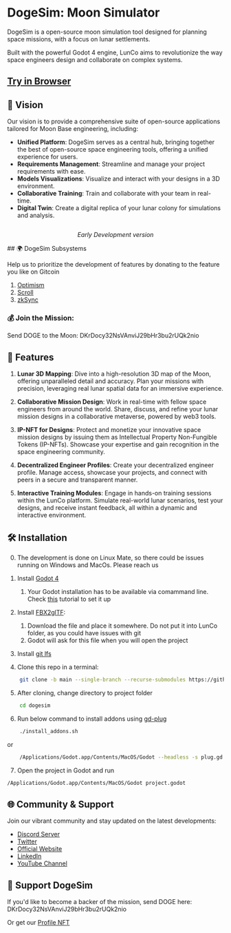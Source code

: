 # DogeSim: Moon Simulator

DogeSim is a open-source moon simulation tool designed for planning space missions, with a focus on lunar settlements. 

Built with the powerful Godot 4 engine, LunCo aims to revolutionize the way space engineers design and collaborate on complex systems.

## [Try in Browser](https://app.dogesim.com)


## 🌌 Vision

Our vision is to provide a comprehensive suite of open-source applications tailored for Moon Base engineering, including:

- **Unified Platform**: DogeSim serves as a central hub, bringing together the best of open-source space engineering tools, offering a unified experience for users.
- **Requirements Management**: Streamline and manage your project requirements with ease.
- **Models Visualizations**: Visualize and interact with your designs in a 3D environment.
- **Collaborative Training**: Train and collaborate with your team in real-time.
- **Digital Twin**: Create a digital replica of your lunar colony for simulations and analysis.

<p align="center">
  <a href="https://www.youtube.com/watch?v=YKYo4oZ6MoE">
    <img src="https://img.youtube.com/vi/YKYo4oZ6MoE/hqdefault.jpg" alt="">
  </a>
</p>

<p style="text-align: center;">
<i>Early Development version</i>
</p>
##  🌍 DogeSim Subsystems

Help us to prioritize the development of features by donating to the feature you like on Gitcoin

1. [Optimism](https://explorer.gitcoin.co/#/round/10/32)
2. [Scroll](https://explorer.gitcoin.co/#/round/534352/13)
3. [zkSync](https://explorer.gitcoin.co/#/round/324/3)

### 💰 Join the Mission:

Send DOGE to the Moon: DKrDocy32NsVAnviJ29bHr3bu2rUQk2nio

## 🚀 Features

1. **Lunar 3D Mapping**: Dive into a high-resolution 3D map of the Moon, offering unparalleled detail and accuracy. Plan your missions with precision, leveraging real lunar spatial data for an immersive experience.
	
2. **Collaborative Mission Design**: Work in real-time with fellow space engineers from around the world. Share, discuss, and refine your lunar mission designs in a collaborative metaverse, powered by web3 tools.
	
3. **IP-NFT for Designs**: Protect and monetize your innovative space mission designs by issuing them as Intellectual Property Non-Fungible Tokens (IP-NFTs). Showcase your expertise and gain recognition in the space engineering community.
	
4. **Decentralized Engineer Profiles**: Create your decentralized engineer profile. Manage access, showcase your projects, and connect with peers in a secure and transparent manner.
	
5. **Interactive Training Modules**: Engage in hands-on training sessions within the LunCo platform. Simulate real-world lunar scenarios, test your designs, and receive instant feedback, all within a dynamic and interactive environment.

## 🛠 Installation

0. The development is done on Linux Mate, so there could be issues running on Windows and MacOs. Please reach us
1. Install [Godot 4](https://godotengine.org/download/)
	1. Your Godot installation has to be available via comammand line. Check [this](https://docs.godotengine.org/en/stable/tutorials/editor/command_line_tutorial.html) tutorial to set it up

2. Install [FBX2glTF](https://github.com/godotengine/FBX2glTF/tags):
	1. Download the file and place it somewhere. Do not put it into LunCo folder, as you could have issues with git
	2. Godot will ask for this file when you will open the project
3. Install [git lfs](https://github.com/git-lfs/git-lfs#getting-started)
4. Clone this repo in a terminal: 
```bash
	git clone -b main --single-branch --recurse-submodules https://github.com/dogesim/dogesim.git
```
5. After cloning, change directory to project folder
```bash
	cd dogesim
```

6. Run below command to install addons using [gd-plug](https://github.com/imjp94/gd-plug)
```bash
	./install_addons.sh
```
or
```bash
	/Applications/Godot.app/Contents/MacOS/Godot --headless -s plug.gd install
```

7. Open the project in Godot and run
```bash
/Applications/Godot.app/Contents/MacOS/Godot project.godot
```

## 🌐 Community & Support

Join our vibrant community and stay updated on the latest developments:

- [Discord Server](https://discord.gg/uTEFrW32)
- [Twitter](https://twitter.com/LunCoSim)
- [Official Website](https://lunco.space/)
- [LinkedIn](https://www.linkedin.com/company/luncosim/)
- [YouTube Channel](https://www.youtube.com/@LunCoSim)

## 💖 Support DogeSim

If you'd like to become a backer of the mission, send DOGE here: DKrDocy32NsVAnviJ29bHr3bu2rUQk2nio

Or get our [Profile NFT](https://app.copernicspace.com/spaceibles/0xAA54295c8eb420732a3748414B782C89229C0841-1587?partner=0xA64f2228cceC96076c82abb903021C33859082F8&seller=0xA64f2228cceC96076c82abb903021C33859082F8)

